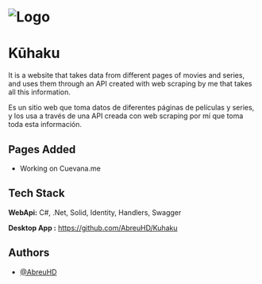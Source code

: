 # ![Logo](https://i.imgur.com/YK549Ia.png)


# Kūhaku
It is a website that takes data from different pages of movies and series, and uses them through an API created with web scraping by me that takes all this information.

Es un sitio web que toma datos de diferentes páginas de películas y series, y los usa a través de una API creada con web scraping por mí que toma toda esta información.



## Pages Added

- Working on Cuevana.me


## Tech Stack

**WebApi:** C#, .Net, Solid, Identity, Handlers, Swagger

**Desktop App :** https://github.com/AbreuHD/Kuhaku

## Authors

- [@AbreuHD](https://github.com/AbreuHD)
